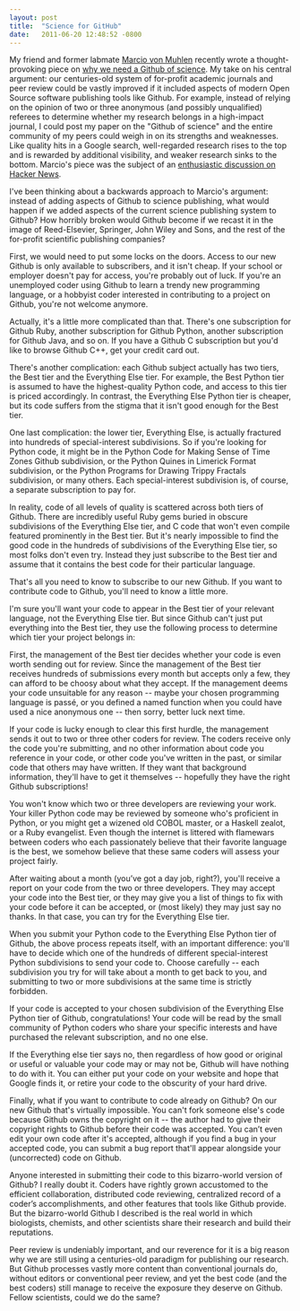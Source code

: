 ```yaml
---
layout: post
title:  "Science for GitHub"
date:   2011-06-20 12:48:52 -0800
---
```


My friend and former labmate [Marcio von Muhlen](http://marciovm.com/) recently wrote a thought-provoking piece on [why we need a Github of science](http://marciovm.com/i-want-a-github-of-science). My take on his central argument: our centuries-old system of for-profit academic journals and peer review could be vastly improved if it included aspects of modern Open Source software publishing tools like Github. For example, instead of relying on the opinion of two or three anonymous (and possibly unqualified) referees to determine whether my research belongs in a high-impact journal, I could post my paper on the "Github of science" and the entire community of my peers could weigh in on its strengths and weaknesses. Like quality hits in a Google search, well-regarded research rises to the top and is rewarded by additional visibility, and weaker research sinks to the bottom. Marcio's piece was the subject of an [enthusiastic discussion on Hacker News](https://news.ycombinator.com/item?id=2425823).

I've been thinking about a backwards approach to Marcio's argument: instead of adding aspects of Github to science publishing, what would happen if we added aspects of the current science publishing system to Github? How horribly broken would Github become if we recast it in the image of Reed-Elsevier, Springer, John Wiley and Sons, and the rest of the for-profit scientific publishing companies?

<!--more-->

First, we would need to put some locks on the doors. Access to our new Github is only available to subscribers, and it isn't cheap. If your school or employer doesn't pay for access, you're probably out of luck. If you're an unemployed coder using Github to learn a trendy new programming language, or a hobbyist coder interested in contributing to a project on Github, you're not welcome anymore.

Actually, it's a little more complicated than that. There's one subscription for Github Ruby, another subscription for Github Python, another subscription for Github Java, and so on. If you have a Github C subscription but you'd like to browse Github C++, get your credit card out.

There's another complication: each Github subject actually has two tiers, the Best tier and the Everything Else tier. For example, the Best Python tier is assumed to have the highest-quality Python code, and access to this tier is priced accordingly. In contrast, the Everything Else Python tier is cheaper, but its code suffers from the stigma that it isn't good enough for the Best tier.

One last complication: the lower tier, Everything Else, is actually fractured into hundreds of special-interest subdivisions. So if you're looking for Python code, it might be in the Python Code for Making Sense of Time Zones Github subdivision, or the Python Quines in Limerick Format subdivision, or the Python Programs for Drawing Trippy Fractals subdivision, or many others. Each special-interest subdivision is, of course, a separate subscription to pay for.

In reality, code of all levels of quality is scattered across both tiers of Github. There are incredibly useful Ruby gems buried in obscure subdivisions of the Everything Else tier, and C code that won't even compile featured prominently in the Best tier. But it's nearly impossible to find the good code in the hundreds of subdivisions of the Everything Else tier, so most folks don't even try. Instead they just subscribe to the Best tier and assume that it contains the best code for their particular language.

That's all you need to know to subscribe to our new Github. If you want to contribute code to Github, you'll need to know a little more.

I'm sure you'll want your code to appear in the Best tier of your relevant language, not the Everything Else tier. But since Github can't just put everything into the Best tier, they use the following process to determine which tier your project belongs in:

First, the management of the Best tier decides whether your code is even worth sending out for review. Since the management of the Best tier receives hundreds of submissions every month but accepts only a few, they can afford to be choosy about what they accept. If the management deems your code unsuitable for any reason -- maybe your chosen programming language is passé, or you defined a named function when you could have used a nice anonymous one -- then sorry, better luck next time.

If your code is lucky enough to clear this first hurdle, the management sends it out to two or three other coders for review. The coders receive only the code you're submitting, and no other information about code you reference in your code, or other code you've written in the past, or similar code that others may have written. If they want that background information, they'll have to get it themselves -- hopefully they have the right Github subscriptions!

You won't know which two or three developers are reviewing your work. Your killer Python code may be reviewed by someone who's proficient in Python, or you might get a wizened old COBOL master, or a Haskell zealot, or a Ruby evangelist. Even though the internet is littered with flamewars between coders who each passionately believe that their favorite language is the best, we somehow believe that these same coders will assess your project fairly.

After waiting about a month (you’ve got a day job, right?), you'll receive a report on your code from the two or three developers. They may accept your code into the Best tier, or they may give you a list of things to fix with your code before it can be accepted, or (most likely) they may just say no thanks. In that case, you can try for the Everything Else tier.

When you submit your Python code to the Everything Else Python tier of Github, the above process repeats itself, with an important difference: you'll have to decide which one of the hundreds of different special-interest Python subdivisions to send your code to. Choose carefully -- each subdivision you try for will take about a month to get back to you, and submitting to two or more subdivisions at the same time is strictly forbidden.

If your code is accepted to your chosen subdivision of the Everything Else Python tier of Github, congratulations! Your code will be read by the small community of Python coders who share your specific interests and have purchased the relevant subscription, and no one else.

If the Everything else tier says no, then regardless of how good or original or useful or valuable your code may or may not be, Github will have nothing to do with it. You can either put your code on your website and hope that Google finds it, or retire your code to the obscurity of your hard drive.

Finally, what if you want to contribute to code already on Github? On our new Github that's virtually impossible. You can't fork someone else's code because Github owns the copyright on it -- the author had to give their copyright rights to Github before their code was accepted. You can’t even edit your own code after it's accepted, although if you find a bug in your accepted code, you can submit a bug report that'll appear alongside your (uncorrected) code on Github.

Anyone interested in submitting their code to this bizarro-world version of Github? I really doubt it. Coders have rightly grown accustomed to the efficient collaboration, distributed code reviewing, centralized record of a coder’s accomplishments, and other features that tools like Github provide. But the bizarro-world Github I described is the real world in which biologists, chemists, and other scientists share their research and build their reputations.

Peer review is undeniably important, and our reverence for it is a big reason why we are still using a centuries-old paradigm for publishing our research. But Github processes vastly more content than conventional journals do, without editors or conventional peer review, and yet the best code (and the best coders) still manage to receive the exposure they deserve on Github. Fellow scientists, could we do the same?
